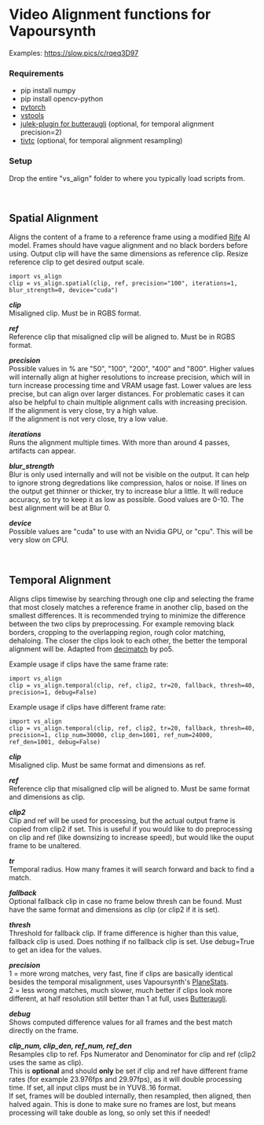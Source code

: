 # Video Alignment functions for Vapoursynth

Examples: https://slow.pics/c/rqeq3D97

### Requirements
* pip install numpy
* pip install opencv-python
* [pytorch](https://pytorch.org/)
* [vstools](https://github.com/Jaded-Encoding-Thaumaturgy/vs-tools)
* [julek-plugin for butteraugli](https://github.com/dnjulek/vapoursynth-julek-plugin) (optional, for temporal alignment precision=2)
* [tivtc](https://github.com/dubhater/vapoursynth-tivtc) (optional, for temporal alignment resampling)

### Setup
Drop the entire "vs_align" folder to where you typically load scripts from.

<br />

## Spatial Alignment
Aligns the content of a frame to a reference frame using a modified [Rife](https://github.com/megvii-research/ECCV2022-RIFE) AI model. Frames should have vague alignment and no black borders before using. Output clip will have the same dimensions as reference clip. Resize reference clip to get desired output scale.

    import vs_align
    clip = vs_align.spatial(clip, ref, precision="100", iterations=1, blur_strength=0, device="cuda")

__*clip*__  
Misaligned clip. Must be in RGBS format.

__*ref*__  
Reference clip that misaligned clip will be aligned to. Must be in RGBS format.

__*precision*__  
Possible values in % are "50", "100", "200", "400" and "800". Higher values will internally align at higher resolutions to increase precision, which will in turn increase processing time and VRAM usage fast. Lower values are less precise, but can align over larger distances. For problematic cases it can also be helpful to chain multiple alignment calls with increasing precision.  
If the alignment is very close, try a high value.  
If the alignment is not very close, try a low value.  

__*iterations*__  
Runs the alignment multiple times. With more than around 4 passes, artifacts can appear.

__*blur_strength*__  
Blur is only used internally and will not be visible on the output. It can help to ignore strong degredations like compression, halos or noise. If lines on the output get thinner or thicker, try to increase blur a little. It will reduce accuracy, so try to keep it as low as possible. Good values are 0-10. The best alignment will be at Blur 0. 

__*device*__  
Possible values are "cuda" to use with an Nvidia GPU, or "cpu". This will be very slow on CPU.

<br />

## Temporal Alignment
Aligns clips timewise by searching through one clip and selecting the frame that most closely matches a reference frame in another clip, based on the smallest differences. It is recommended trying to minimize the difference between the two clips by preprocessing. For example removing black borders, cropping to the overlapping region, rough color matching, dehaloing. The closer the clips look to each other, the better the temporal alignment will be. Adapted from [decimatch](https://gist.github.com/po5/b6a49662149005922b9127926f96e68b) by po5.

Example usage if clips have the same frame rate:

    import vs_align
    clip = vs_align.temporal(clip, ref, clip2, tr=20, fallback, thresh=40, precision=1, debug=False)

Example usage if clips have different frame rate:

    import vs_align
    clip = vs_align.temporal(clip, ref, clip2, tr=20, fallback, thresh=40, precision=1, clip_num=30000, clip_den=1001, ref_num=24000, ref_den=1001, debug=False)

__*clip*__  
Misaligned clip. Must be same format and dimensions as ref.

__*ref*__  
Reference clip that misaligned clip will be aligned to. Must be same format and dimensions as clip.

__*clip2*__  
Clip and ref will be used for processing, but the actual output frame is copied from clip2 if set. This is useful if you would like to do preprocessing on clip and ref (like downsizing to increase speed), but would like the ouput frame to be unaltered.

__*tr*__  
Temporal radius. How many frames it will search forward and back to find a match.

__*fallback*__  
Optional fallback clip in case no frame below thresh can be found. Must have the same format and dimensions as clip (or clip2 if it is set).

__*thresh*__  
Threshold for fallback clip. If frame difference is higher than this value, fallback clip is used. Does nothing if no fallback clip is set. Use debug=True to get an idea for the values.

__*precision*__  
1 = more wrong matches, very fast, fine if clips are basically identical besides the temporal misalignment, uses Vapoursynth's [PlaneStats](https://www.vapoursynth.com/doc/functions/video/planestats.html).  
2 = less wrong matches, much slower, much better if clips look more different, at half resolution still better than 1 at full, uses [Butteraugli](https://github.com/fdar0536/VapourSynth-butteraugli).

__*debug*__  
Shows computed difference values for all frames and the best match directly on the frame.

__*clip_num, clip_den, ref_num, ref_den*__  
Resamples clip to ref. Fps Numerator and Denominator for clip and ref (clip2 uses the same as clip).  
This is __optional__ and should __only__ be set if clip and ref have different frame rates (for example 23.976fps and 29.97fps), as it will double processing time. If set, all input clips must be in YUV8..16 format.  
If set, frames will be doubled internally, then resampled, then aligned, then halved again. This is done to make sure no frames are lost, but means processing will take double as long, so only set this if needed!






